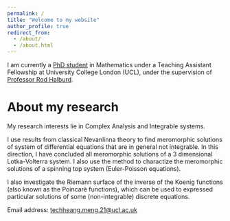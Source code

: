 ```yaml
---
permalink: /
title: "Welcome to my website"
author_profile: true
redirect_from: 
  - /about/
  - /about.html
---
```


I am currently a [PhD student](https://profiles.ucl.ac.uk/86353-techheang-meng/about) in Mathematics under a Teaching Assistant Fellowship at University College London (UCL), under the supervision of [Professor Rod Halburd](https://www.ucl.ac.uk/~ucahrha/).

About my research
======
My research interests lie in Complex Analysis and Integrable systems. 

I use results from classical Nevanlinna theory to find meromorphic solutions of system of differential equations that are in general not integrable. In this direction, I have concluded all meromorphic solutions of a 3 dimensional Lotka-Volterra system. I also use the method to charactize the meromorphic solutions of a spinning top system (Euler-Poisson equations).

I also investigate the Riemann surface of the inverse of the Koenig functions (also known as the Poincarè functions), which can be used to expressed particular solutions of some (non-integrable) discrete equations.

Email address: techheang.meng.21@ucl.ac.uk


